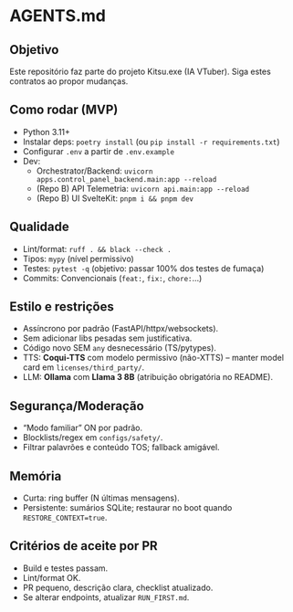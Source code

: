 # AGENTS.md

## Objetivo
Este repositório faz parte do projeto Kitsu.exe (IA VTuber). Siga estes contratos ao propor mudanças.

## Como rodar (MVP)
- Python 3.11+
- Instalar deps: `poetry install` (ou `pip install -r requirements.txt`)
- Configurar `.env` a partir de `.env.example`
- Dev:
  - Orchestrator/Backend: `uvicorn apps.control_panel_backend.main:app --reload`
  - (Repo B) API Telemetria: `uvicorn api.main:app --reload`
  - (Repo B) UI SvelteKit: `pnpm i && pnpm dev`

## Qualidade
- Lint/format: `ruff . && black --check .`
- Tipos: `mypy` (nível permissivo)
- Testes: `pytest -q` (objetivo: passar 100% dos testes de fumaça)
- Commits: Convencionais (`feat:`, `fix:`, `chore:`…)

## Estilo e restrições
- Assíncrono por padrão (FastAPI/httpx/websockets).
- Sem adicionar libs pesadas sem justificativa.
- Código novo SEM `any` desnecessário (TS/pytypes).
- TTS: **Coqui-TTS** com modelo permissivo (não-XTTS) – manter model card em `licenses/third_party/`.
- LLM: **Ollama** com **Llama 3 8B** (atribuição obrigatória no README).

## Segurança/Moderação
- “Modo familiar” ON por padrão.
- Blocklists/regex em `configs/safety/`.
- Filtrar palavrões e conteúdo TOS; fallback amigável.

## Memória
- Curta: ring buffer (N últimas mensagens).
- Persistente: sumários SQLite; restaurar no boot quando `RESTORE_CONTEXT=true`.

## Critérios de aceite por PR
- Build e testes passam.
- Lint/format OK.
- PR pequeno, descrição clara, checklist atualizado.
- Se alterar endpoints, atualizar `RUN_FIRST.md`.

